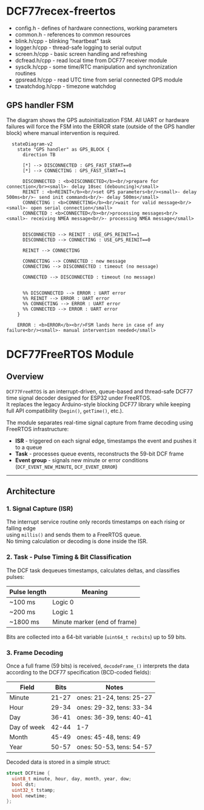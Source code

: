 # DCF77recex-freertos


- config.h - defines of hardware connections, working parameters
- common.h - references to common resources
- blink.h/cpp - blinking "heartbeat" task
- logger.h/cpp - thread-safe logging to serial output
- screen.h/cpp - basic screen handling and refreshing
- dcfread.h/cpp - read local time from DCF77 receiver module
- sysclk.h/cpp - some time/RTC manipulation and synchronization routines
- gpsread.h/cpp - read UTC time from serial connected GPS module
- tzwatchdog.h/cpp - timezone watchdog


## GPS handler FSM

The diagram shows the GPS autoinitialization FSM. All UART or hardware failures will force the FSM into the ERROR state
(outside of the GPS handler block) where manual intervention is required.

```mermaid
  stateDiagram-v2
    state "GPS handler" as GPS_BLOCK {
      direction TB

      [*] --> DISCONNECTED : GPS_FAST_START==0
      [*] --> CONNECTING : GPS_FAST_START==1

      DISCONNECTED : <b>DISCONNECTED</b><br/>prepare for connection</br><small>- delay 10sec (debouncing)</small>
      REINIT : <b>REINIT</b><br/>set GPS parameters<br/><small>- delay 500ms<br/>- send init commands<br/>- delay 500ms</small>
      CONNECTING : <b>CONNECTING</b><br/>wait for valid message<br/><small>- open serial connection</small>
      CONNECTED : <b>CONNECTED</b><br/>processing messages<br/><small>- receiving NMEA message<br/>- processing NMEA message</small>


      DISCONNECTED --> REINIT : USE_GPS_REINIT==1
      DISCONNECTED --> CONNECTING : USE_GPS_REINIT==0

      REINIT --> CONNECTING

      CONNECTING --> CONNECTED : new message
      CONNECTING --> DISCONNECTED : timeout (no message)

      CONNECTED --> DISCONNECTED : timeout (no message)


      %% DISCONNECTED --> ERROR : UART error
      %% REINIT --> ERROR : UART error
      %% CONNECTING --> ERROR : UART error
      %% CONNECTED --> ERROR : UART error
    }

    ERROR : <b>ERROR</b><br/>FSM lands here in case of any failure<br/><small>- manual intervention needed</small>

```


# DCF77FreeRTOS Module

## Overview

`DCF77FreeRTOS` is an interrupt-driven, queue-based and thread-safe DCF77 time signal decoder designed for ESP32 under FreeRTOS.  
It replaces the legacy Arduino-style blocking DCF77 library while keeping full API compatibility (`begin()`, `getTime()`, etc.).

The module separates real-time signal capture from frame decoding using FreeRTOS infrastructure:
- **ISR** - triggered on each signal edge, timestamps the event and pushes it to a queue  
- **Task** - processes queue events, reconstructs the 59-bit DCF frame  
- **Event group** - signals new minute or error conditions (`DCF_EVENT_NEW_MINUTE`, `DCF_EVENT_ERROR`)

---

## Architecture

### 1. Signal Capture (ISR)
The interrupt service routine only records timestamps on each rising or falling edge  
using `millis()` and sends them to a FreeRTOS queue.  
No timing calculation or decoding is done inside the ISR.

### 2. Task - Pulse Timing & Bit Classification
The DCF task dequeues timestamps, calculates deltas, and classifies pulses:

| Pulse length | Meaning |
|--------------|----------|
| ~100 ms | Logic 0 |
| ~200 ms | Logic 1 |
| ~1800 ms | Minute marker (end of frame) |

Bits are collected into a 64-bit variable (`uint64_t recbits`) up to 59 bits.

### 3. Frame Decoding
Once a full frame (59 bits) is received, `decodeFrame_()` interprets the data according to the DCF77 specification (BCD-coded fields):

| Field | Bits | Notes |
|--------|------|-------|
| Minute | 21-27 | ones: 21-24, tens: 25-27 |
| Hour | 29-34 | ones: 29-32, tens: 33-34 |
| Day | 36-41 | ones: 36-39, tens: 40-41 |
| Day of week | 42-44 | 1-7 |
| Month | 45-49 | ones: 45-48, tens: 49 |
| Year | 50-57 | ones: 50-53, tens: 54-57 |

Decoded data is stored in a simple struct:

```cpp
struct DCFtime {
  uint8_t minute, hour, day, month, year, dow;
  bool dst;
  uint32_t tstamp;
  bool newtime;
};
```

